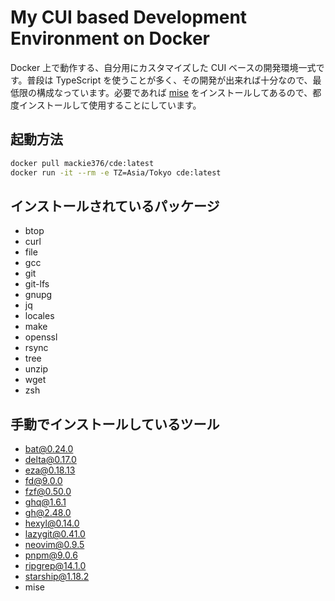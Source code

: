 # My CUI based Development Environment on Docker

Docker 上で動作する、自分用にカスタマイズした CUI ベースの開発環境一式です。普段は TypeScript を使うことが多く、その開発が出来れば十分なので、最低限の構成なっています。必要であれば [mise](https://github.com/jdx/mise) をインストールしてあるので、都度インストールして使用することにしています。

## 起動方法

```sh
docker pull mackie376/cde:latest
docker run -it --rm -e TZ=Asia/Tokyo cde:latest
```

## インストールされているパッケージ

- btop
- curl
- file
- gcc
- git
- git-lfs
- gnupg
- jq
- locales
- make
- openssl
- rsync
- tree
- unzip
- wget
- zsh

## 手動でインストールしているツール

- bat@0.24.0
- delta@0.17.0
- eza@0.18.13
- fd@9.0.0
- fzf@0.50.0
- ghq@1.6.1
- gh@2.48.0
- hexyl@0.14.0
- lazygit@0.41.0
- neovim@0.9.5
- pnpm@9.0.6
- ripgrep@14.1.0
- starship@1.18.2
- mise
